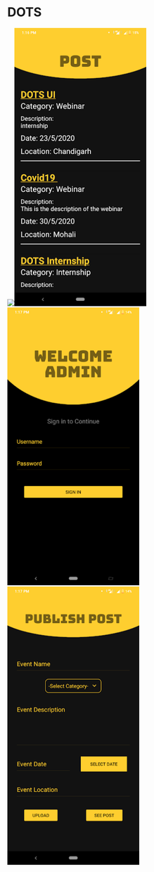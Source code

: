 # DOTS

<img src="Screenshots/LandingScreen.png" width="300"><img src="Screenshots/Post.png" width="300">
<img src="Screenshots/AdminSignin.png" width="300"><img src="Screenshots/publishpost.png" width="300">
